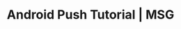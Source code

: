 ---
title: Android Push Tutorial | MSG
permalink: /tutorials/android-push-notifications/
layout: guide
platform: android
language: java
display_platform: Android Push Notifications

sections:
- "parse-server/push-notifications-android.md"

---